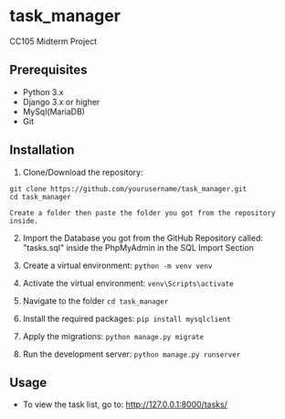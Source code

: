 # task_manager
CC105 Midterm Project

## Prerequisites
- Python 3.x
- Django 3.x or higher
- MySql(MariaDB)
- Git

## Installation

1. Clone/Download the repository:
```
git clone https://github.com/yourusername/task_manager.git
cd task_manager

Create a folder then paste the folder you got from the repository inside.
```

2. Import the Database you got from the GitHub Repository called: "tasks.sql" inside the PhpMyAdmin in the SQL Import Section

3. Create a virtual environment:
```python -m venv venv```

4. Activate the virtual environment:
```venv\Scripts\activate```

5. Navigate to the folder
```cd task_manager```

5. Install the required packages:
```pip install mysqlclient```

6. Apply the migrations:
```python manage.py migrate```

7. Run the development server:
```python manage.py runserver```

## Usage
- To view the task list, go to:
http://127.0.0.1:8000/tasks/

